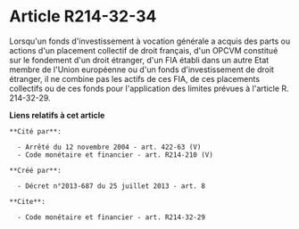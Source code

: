 # Article R214-32-34

Lorsqu'un fonds d'investissement à vocation générale a acquis des parts ou actions d'un placement collectif de droit
français, d'un OPCVM constitué sur le fondement d'un droit étranger, d'un FIA établi dans un autre Etat membre de l'Union
européenne ou d'un fonds d'investissement de droit étranger, il ne combine pas les actifs de ces FIA, de ces placements
collectifs ou de ces fonds pour l'application des limites prévues à l'article R. 214-32-29.

**Liens relatifs à cet article**

	**Cité par**:

	  - Arrêté du 12 novembre 2004 - art. 422-63 (V)
	  - Code monétaire et financier - art. R214-210 (V)

	**Créé par**:

	  - Décret n°2013-687 du 25 juillet 2013 - art. 8

	**Cite**:

	  - Code monétaire et financier - art. R214-32-29
